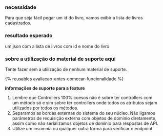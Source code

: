 ### **necessidade**

Para que seja fácil pegar um id do livro, vamos exibir a lista de livros cadastrados.

### **resultado esperado**

um json com a lista de livros com id e nome do livro

### **sobre a utilização do material de suporte aqui**

Tente fazer sem a utilização de nenhum material de suporte.

{% reusables avaliacao-antes-comecar-funcionalidade %}


**informações de suporte para a feature**

1.  Lembre que Controllers 100% coesos não é sobre ter controllers com um método só e sim sobre ter controllers onde todos os atributos sejam utilizados por todos os métodos.
2.  Separamos as bordas externas do sistema do seu núcleo. Não ligamos parâmetros de requisição externa com objetos de domínio diretamente, assim como não serializamos objetos de domínio para respostas de API.
3.  Utilize um insomnia ou qualquer outra forma para verificar o endpoint

</div>